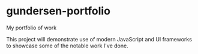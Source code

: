 # gundersen-portfolio
My portfolio of work

This project will demonstrate use of modern JavaScript and UI frameworks to showcase some of the notable work I've done.
